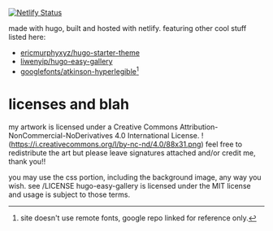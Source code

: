 [![Netlify Status](https://api.netlify.com/api/v1/badges/ca9e1048-44b3-4d7a-b401-35093ba07238/deploy-status)](https://app.netlify.com/sites/chimerical-mochi-322078/deploys)

made with hugo, built and hosted with netlify. featuring other cool stuff listed here:

* [ericmurphyxyz/hugo-starter-theme](https://github.com/ericmurphyxyz/hugo-starter-theme)
* [liwenyip/hugo-easy-gallery](https://github.com/liwenyip/hugo-easy-gallery)
* [googlefonts/atkinson-hyperlegible](https://github.com/googlefonts/atkinson-hyperlegible)[^1]

# licenses and blah

my artwork is licensed under a Creative Commons Attribution-NonCommercial-NoDerivatives 4.0 International License. !(https://i.creativecommons.org/l/by-nc-nd/4.0/88x31.png)
feel free to redistribute the art but please leave signatures attached and/or credit me, thank you!!

you may use the css portion, including the background image, any way you wish. see /LICENSE
hugo-easy-gallery is licensed under the MIT license and usage is subject to those terms.

[^1]: site doesn't use remote fonts, google repo linked for reference only.
